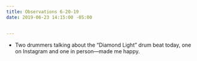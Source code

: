 ```yaml
---
title: Observations 6-20-19
date: 2019-06-23 14:15:00 -05:00


---
```


- Two drummers talking about the “Diamond Light” drum beat today, one on Instagram and one in person—made me happy.